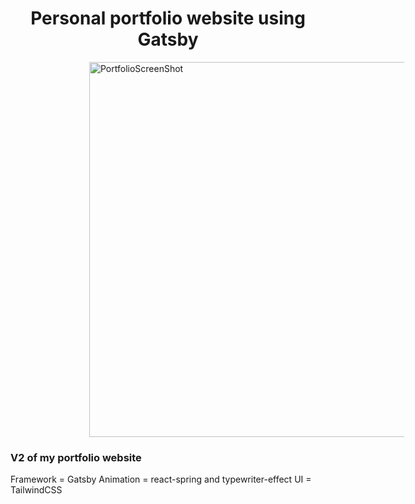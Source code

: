 <p align="center">
<h1 align="center">
    Personal portfolio website using Gatsby
</h1>
  <a style="margin-left: 25%" href="https://tesfamichael.dev">
    <img  alt="PortfolioScreenShot" src="https://github.com/hope-miky/my-portfolio/blob/v2/static/portfolio_vid.gif" width="600" />
  </a>
</p>



### V2 of my portfolio website 

Framework = Gatsby
Animation = react-spring and typewriter-effect
UI = TailwindCSS
